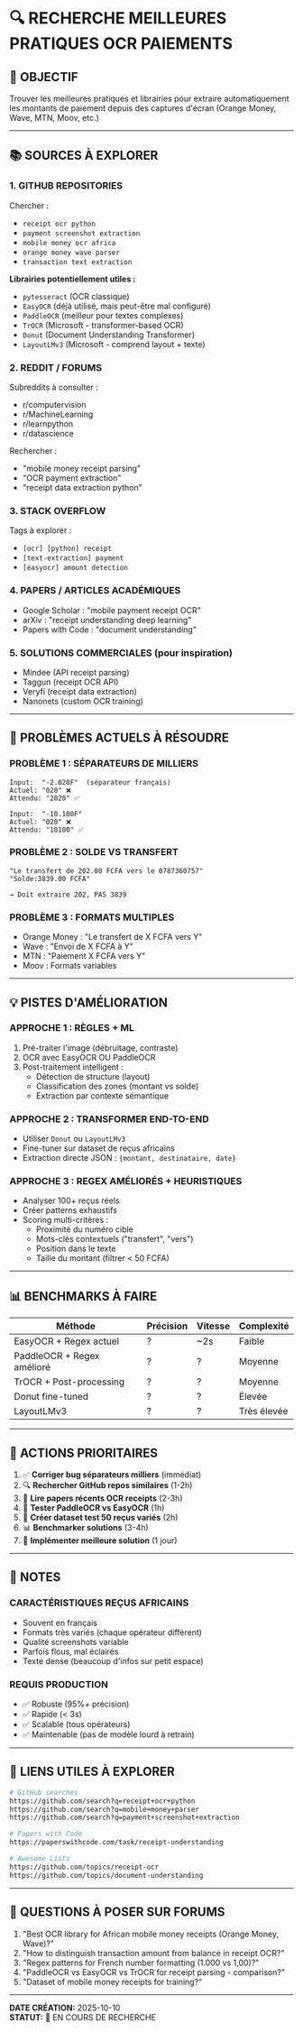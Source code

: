 # 🔍 RECHERCHE MEILLEURES PRATIQUES OCR PAIEMENTS

## 🎯 OBJECTIF
Trouver les meilleures pratiques et librairies pour extraire automatiquement les montants de paiement depuis des captures d'écran (Orange Money, Wave, MTN, Moov, etc.)

---

## 📚 SOURCES À EXPLORER

### **1. GITHUB REPOSITORIES**
Chercher :
- `receipt ocr python`
- `payment screenshot extraction`
- `mobile money ocr africa`
- `orange money wave parser`
- `transaction text extraction`

**Librairies potentiellement utiles :**
- `pytesseract` (OCR classique)
- `EasyOCR` (déjà utilisé, mais peut-être mal configuré)
- `PaddleOCR` (meilleur pour textes complexes)
- `TrOCR` (Microsoft - transformer-based OCR)
- `Donut` (Document Understanding Transformer)
- `LayoutLMv3` (Microsoft - comprend layout + texte)

### **2. REDDIT / FORUMS**
Subreddits à consulter :
- r/computervision
- r/MachineLearning
- r/learnpython
- r/datascience

Rechercher :
- "mobile money receipt parsing"
- "OCR payment extraction"
- "receipt data extraction python"

### **3. STACK OVERFLOW**
Tags à explorer :
- `[ocr] [python] receipt`
- `[text-extraction] payment`
- `[easyocr] amount detection`

### **4. PAPERS / ARTICLES ACADÉMIQUES**
- Google Scholar : "mobile payment receipt OCR"
- arXiv : "receipt understanding deep learning"
- Papers with Code : "document understanding"

### **5. SOLUTIONS COMMERCIALES** (pour inspiration)
- Mindee (API receipt parsing)
- Taggun (receipt OCR API)
- Veryfi (receipt data extraction)
- Nanonets (custom OCR training)

---

## 🔧 PROBLÈMES ACTUELS À RÉSOUDRE

### **PROBLÈME 1 : SÉPARATEURS DE MILLIERS**
```
Input:  "-2.020F"  (séparateur français)
Actuel: "020" ❌
Attendu: "2020" ✅

Input:  "-10.100F"
Actuel: "020" ❌  
Attendu: "10100" ✅
```

### **PROBLÈME 2 : SOLDE VS TRANSFERT**
```
"Le transfert de 202.00 FCFA vers le 0787360757"
"Solde:3839.00 FCFA"

→ Doit extraire 202, PAS 3839
```

### **PROBLÈME 3 : FORMATS MULTIPLES**
- Orange Money : "Le transfert de X FCFA vers Y"
- Wave : "Envoi de X FCFA à Y"
- MTN : "Paiement X FCFA vers Y"
- Moov : Formats variables

---

## 💡 PISTES D'AMÉLIORATION

### **APPROCHE 1 : RÈGLES + ML**
1. Pré-traiter l'image (débruitage, contraste)
2. OCR avec EasyOCR OU PaddleOCR
3. Post-traitement intelligent :
   - Détection de structure (layout)
   - Classification des zones (montant vs solde)
   - Extraction par contexte sémantique

### **APPROCHE 2 : TRANSFORMER END-TO-END**
- Utiliser `Donut` ou `LayoutLMv3`
- Fine-tuner sur dataset de reçus africains
- Extraction directe JSON : `{montant, destinataire, date}`

### **APPROCHE 3 : REGEX AMÉLIORÉS + HEURISTIQUES**
- Analyser 100+ reçus réels
- Créer patterns exhaustifs
- Scoring multi-critères :
  - Proximité du numéro cible
  - Mots-clés contextuels ("transfert", "vers")
  - Position dans le texte
  - Taille du montant (filtrer < 50 FCFA)

---

## 📊 BENCHMARKS À FAIRE

| Méthode | Précision | Vitesse | Complexité |
|---------|-----------|---------|------------|
| EasyOCR + Regex actuel | ? | ~2s | Faible |
| PaddleOCR + Regex amélioré | ? | ? | Moyenne |
| TrOCR + Post-processing | ? | ? | Moyenne |
| Donut fine-tuned | ? | ? | Élevée |
| LayoutLMv3 | ? | ? | Très élevée |

---

## 🎯 ACTIONS PRIORITAIRES

1. ✅ **Corriger bug séparateurs milliers** (immédiat)
2. 🔍 **Rechercher GitHub repos similaires** (1-2h)
3. 📖 **Lire papers récents OCR receipts** (2-3h)
4. 🧪 **Tester PaddleOCR vs EasyOCR** (1h)
5. 🎨 **Créer dataset test 50 reçus variés** (2h)
6. 📊 **Benchmarker solutions** (3-4h)
7. 🚀 **Implémenter meilleure solution** (1 jour)

---

## 📝 NOTES

### **CARACTÉRISTIQUES REÇUS AFRICAINS**
- Souvent en français
- Formats très variés (chaque opérateur différent)
- Qualité screenshots variable
- Parfois flous, mal éclairés
- Texte dense (beaucoup d'infos sur petit espace)

### **REQUIS PRODUCTION**
- ✅ Robuste (95%+ précision)
- ✅ Rapide (< 3s)
- ✅ Scalable (tous opérateurs)
- ✅ Maintenable (pas de modèle lourd à retrain)

---

## 🔗 LIENS UTILES À EXPLORER

```bash
# GitHub searches
https://github.com/search?q=receipt+ocr+python
https://github.com/search?q=mobile+money+parser
https://github.com/search?q=payment+screenshot+extraction

# Papers with Code
https://paperswithcode.com/task/receipt-understanding

# Awesome Lists
https://github.com/topics/receipt-ocr
https://github.com/topics/document-understanding
```

---

## 💬 QUESTIONS À POSER SUR FORUMS

1. "Best OCR library for African mobile money receipts (Orange Money, Wave)?"
2. "How to distinguish transaction amount from balance in receipt OCR?"
3. "Regex patterns for French number formatting (1.000 vs 1,00)?"
4. "PaddleOCR vs EasyOCR vs TrOCR for receipt parsing - comparison?"
5. "Dataset of mobile money receipts for training?"

---

**DATE CRÉATION:** 2025-10-10  
**STATUT:** 🔄 EN COURS DE RECHERCHE
